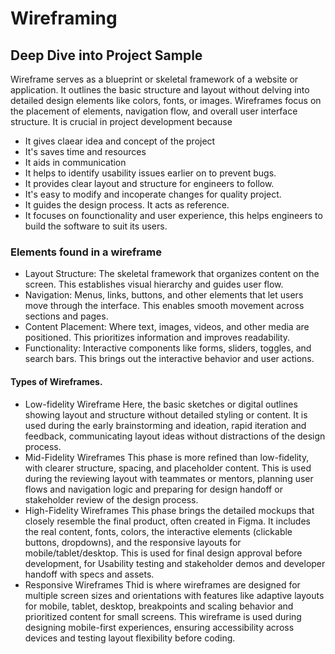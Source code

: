 # Wireframing
## Deep Dive into Project Sample
Wireframe serves as a blueprint or skeletal framework of a website or application. It outlines the basic structure and layout without delving into detailed design elements like colors, fonts, or images. Wireframes focus on the placement of elements, navigation flow, and overall user interface structure. It is crucial in project development because
- It gives claear idea and concept of the project
- It's saves time and resources
- It aids in communication
- It helps to identify usability issues earlier on to prevent bugs.
- It provides clear layout and structure for engineers to follow.
- It's easy to modify and incoperate changes for quality project.
- It guides the design process. It acts as reference.
- It focuses on founctionality and user experience, this helps engineers to build the software to suit its users. 
### Elements found in a wireframe
- Layout Structure: The skeletal framework that organizes content on the screen. This establishes visual hierarchy and guides user flow.
- Navigation: Menus, links, buttons, and other elements that let users move through the interface. This enables smooth movement across sections and pages.
- Content Placement: Where text, images, videos, and other media are positioned. This prioritizes information and improves readability.
- Functionality: Interactive components like forms, sliders, toggles, and search bars. This brings out the interactive behavior and user actions.
#### Types of Wireframes.
   - Low-fidelity Wireframe
Here, the basic sketches or digital outlines showing layout and structure without detailed styling or content. It is used during the early brainstorming and ideation, rapid iteration and feedback, communicating layout ideas without distractions of the design process.
   - Mid-Fidelity Wireframes
This phase is more refined than low-fidelity, with clearer structure, spacing, and placeholder content. This is used during the reviewing layout with teammates or mentors, planning user flows and navigation logic and preparing for design handoff or stakeholder review of the design process.
   - High-Fidelity Wireframes
This phase brings the detailed mockups that closely resemble the final product, often created in Figma. It includes the real content, fonts, colors, the interactive elements (clickable buttons, dropdowns), and the responsive layouts for mobile/tablet/desktop. This is used for final design approval before development, for Usability testing and stakeholder demos and developer handoff with specs and assets.
   - Responsive Wireframes
Thid is where wireframes are designed for multiple screen sizes and orientations with features like adaptive layouts for mobile, tablet, desktop, breakpoints and scaling behavior and prioritized content for small screens. This wireframe is used during designing mobile-first experiences, ensuring accessibility across devices and testing layout flexibility before coding.

 

